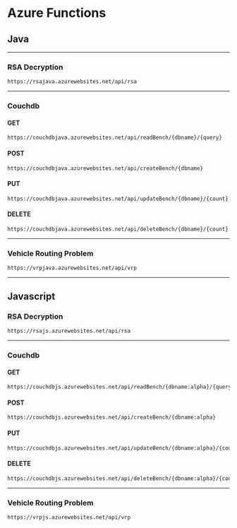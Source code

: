 # Azure Functions
## Java
---
### RSA Decryption
```
https://rsajava.azurewebsites.net/api/rsa
```
---
### Couchdb
#### GET
```
https://couchdbjava.azurewebsites.net/api/readBench/{dbname}/{query}
```
#### POST 
```
https://couchdbjava.azurewebsites.net/api/createBench/{dbname}
```
#### PUT 
```
https://couchdbjava.azurewebsites.net/api/updateBench/{dbname}/{count}
```
#### DELETE 
```
https://couchdbjava.azurewebsites.net/api/deleteBench/{dbname}/{count}
```
---
### Vehicle Routing Problem
```
https://vrpjava.azurewebsites.net/api/vrp
```
---
## Javascript
### RSA Decryption
```
https://rsajs.azurewebsites.net/api/rsa
```
---
### Couchdb
#### GET
```
https://couchdbjs.azurewebsites.net/api/readBench/{dbname:alpha}/{query:alpha}
```
#### POST 
```
https://couchdbjs.azurewebsites.net/api/createBench/{dbname:alpha}
```
#### PUT 
```
https://couchdbjs.azurewebsites.net/api/updateBench/{dbname:alpha}/{count:int}
```
#### DELETE 
```
https://couchdbjs.azurewebsites.net/api/deleteBench/{dbname:alpha}/{count:int}
```
---
### Vehicle Routing Problem
```
https://vrpjs.azurewebsites.net/api/vrp
```
